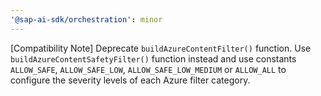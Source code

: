 ```yaml
---
'@sap-ai-sdk/orchestration': minor
---
```


[Compatibility Note] Deprecate `buildAzureContentFilter()` function.
Use `buildAzureContentSafetyFilter()` function instead and use constants `ALLOW_SAFE`, `ALLOW_SAFE_LOW`, `ALLOW_SAFE_LOW_MEDIUM` or `ALLOW_ALL` to configure the severity levels of each Azure filter category.